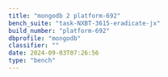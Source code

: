 ```yaml
---
title: "mongodb 2 platform-692"
bench_suite: "task-NXBT-3615-eradicate-jx"
build_number: "platform-692"
dbprofile: "mongodb"
classifier: ""
date: 2024-09-03T07:26:56
type: "bench"
---
```


